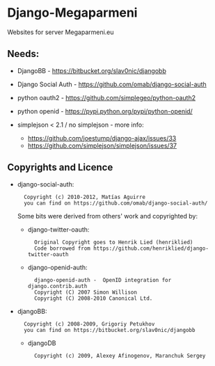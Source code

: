 Django-Megaparmeni
==================

Websites for server Megaparmeni.eu

Needs:
--------
  * DjangoBB - https://bitbucket.org/slav0nic/djangobb
  * Django Social Auth - https://github.com/omab/django-social-auth
  * python oauth2 - https://github.com/simplegeo/python-oauth2
  * python openid - https://pypi.python.org/pypi/python-openid/
  * simplejson < 2.1 / no simplejson - more info:
      
      - https://github.com/joestump/django-ajax/issues/33
      - https://github.com/simplejson/simplejson/issues/37

Copyrights and Licence
----------------------



- django-social-auth:
    
        Copyright (c) 2010-2012, Matías Aguirre
        you can find on https://github.com/omab/django-social-auth/  
    
    Some bits were derived from others' work and copyrighted by:
    
    - django-twitter-oauth:

            Original Copyright goes to Henrik Lied (henriklied)
            Code borrowed from https://github.com/henriklied/django-twitter-oauth

    - django-openid-auth:

            django-openid-auth -  OpenID integration for django.contrib.auth
            Copyright (C) 2007 Simon Willison
            Copyright (C) 2008-2010 Canonical Ltd.
- djangoBB:

        Copyright (c) 2008-2009, Grigoriy Petukhov
        you can find on https://bitbucket.org/slav0nic/djangobb
    - djangoDB
    
            Copyright (c) 2009, Alexey Afinogenov, Maranchuk Sergey
